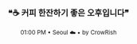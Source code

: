 <div align="center">

<br>

<h3>❝☕ 커피 한잔하기 좋은 오후입니다❞</h3>

<sub>01:00 PM • Seoul ☁️ • by CrowRish</sub>

<br>

</div>